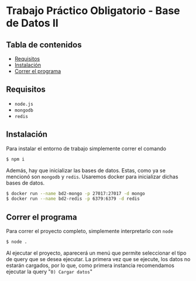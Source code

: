 # Trabajo Práctico Obligatorio - Base de Datos II

## Tabla de contenidos

* [Requisitos](#requisitos)
* [Instalación](#instalación)
* [Correr el programa](#correr-el-programa)

## Requisitos

* `node.js`
* `mongodb`
* `redis`

## Instalación

Para instalar el entorno de trabajo simplemente correr el comando 

```bash
$ npm i
```

Además, hay que inicializar las bases de datos. Estas, como ya se mencionó son `mongodb` y `redis`.
Usaremos docker para inicializar dichas bases de datos.

```bash
$ docker run --name bd2-mongo -p 27017:27017 -d mongo
$ docker run --name bd2-redis -p 6379:6379 -d redis
```

## Correr el programa

Para correr el proyecto completo, simplemente interpretarlo con `node`

```bash
$ node .
```

Al ejecutar el proyecto, aparecerá un menú que permite seleccionar el tipo de query que se desea ejecutar.
La primera vez que se ejecute, los datos no estarán cargados, por lo que, como primera instancia recomendamos ejecutar
la query "`0) Cargar datos`"
